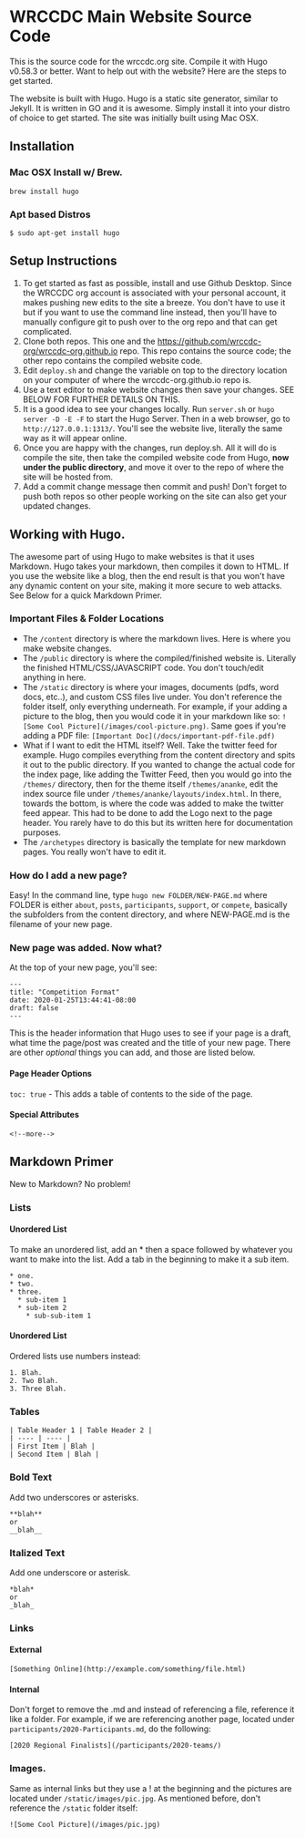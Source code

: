 # WRCCDC Main Website Source Code
This is the source code for the wrccdc.org site. Compile it with Hugo v0.58.3 or better. Want to help out with the website? Here are the steps to get started.

The website is built with Hugo. Hugo is a static site generator, similar to Jekyll. It is written in GO and it is awesome. Simply install it into your distro of choice to get started. The site was initially built using Mac OSX.

## Installation
### Mac OSX Install w/ Brew.
`brew install hugo`

### Apt based Distros
`$ sudo apt-get install hugo`

## Setup Instructions
1. To get started as fast as possible, install and use Github Desktop. Since the WRCCDC org account is associated with your personal account, it makes pushing new edits to the site a breeze. You don't have to use it but if you want to use the command line instead, then you'll have to manually configure git to push over to the org repo and that can get complicated.
2. Clone both repos. This one and the https://github.com/wrccdc-org/wrccdc-org.github.io repo. This repo contains the source code; the other repo contains the compiled website code.
3. Edit `deploy.sh` and change the variable on top to the directory location on your computer of where the wrccdc-org.github.io repo is.
4. Use a text editor to make website changes then save your changes. SEE BELOW FOR FURTHER DETAILS ON THIS.
5. It is a good idea to see your changes locally. Run `server.sh` or `hugo server -D -E -F` to start the Hugo Server. Then in a web browser, go to `http://127.0.0.1:1313/`. You'll see the website live, literally the same way as it will appear online.
6. Once you are happy with the changes, run deploy.sh. All it will do is compile the site, then take the compiled website code from Hugo, **now under the public directory**, and move it over to the repo of where the site will be hosted from.
7. Add a commit change message then commit and push! Don't forget to push both repos so other people working on the site can also get your updated changes.

## Working with Hugo.
The awesome part of using Hugo to make websites is that it uses Markdown. Hugo takes your markdown, then compiles it down to HTML. If you use the website like a blog, then the end result is that you won't have any dynamic content on your site, making it more secure to web attacks. See Below for a quick Markdown Primer.

### Important Files & Folder Locations
* The `/content` directory is where the markdown lives. Here is where you make website changes.
* The `/public` directory is where the compiled/finished website is. Literally the finished HTML/CSS/JAVASCRIPT code. You don't touch/edit anything in here.
* The `/static` directory is where your images, documents (pdfs, word docs, etc..), and custom CSS files live under. You don't reference the folder itself, only everything underneath. For example, if your adding a picture to the blog, then you would code it in your markdown like so: `![Some Cool Picture](/images/cool-picture.png)`. Same goes if you're adding a PDF file: `[Important Doc](/docs/important-pdf-file.pdf)`
* What if I want to edit the HTML itself? Well. Take the twitter feed for example. Hugo compiles everything from the content directory and spits it out to the public directory. If you wanted to change the actual code for the index page, like adding the Twitter Feed, then you would go into the `/themes/` directory, then for the theme itself `/themes/ananke`, edit the index source file under `/themes/ananke/layouts/index.html`. In there, towards the bottom, is where the code was added to make the twitter feed appear. This had to be done to add the Logo next to the page header. You rarely have to do this but its written here for documentation purposes.
* The `/archetypes` directory is basically the template for new markdown pages. You really won't have to edit it.

### How do I add a new page?
Easy! In the command line, type `hugo new FOLDER/NEW-PAGE.md` where FOLDER is either `about`, `posts`, `participants`, `support`, or `compete`, basically the subfolders from the content directory, and where NEW-PAGE.md is the filename of your new page.

### New page was added. Now what?
At the top of your new page, you'll see:
```
---
title: "Competition Format"
date: 2020-01-25T13:44:41-08:00
draft: false
---
```
This is the header information that Hugo uses to see if your page is a draft, what time the page/post was created and the title of your new page. There are other *optional* things you can add, and those are listed below.

#### Page Header Options
`toc: true` - This adds a table of contents to the side of the page.

#### Special Attributes

```<!--more-->```


## Markdown Primer
New to Markdown? No problem!
### Lists
#### Unordered List
To make an unordered list, add an * then a space followed by whatever you want to make into the list. Add a tab in the beginning to make it a sub item.
```
* one.
* two.
* three.
  * sub-item 1
  * sub-item 2
    * sub-sub-item 1

```
#### Unordered List
Ordered lists use numbers instead:
```
1. Blah.
2. Two Blah.
3. Three Blah.
```
### Tables
```
| Table Header 1 | Table Header 2 |
| ---- | ---- |
| First Item | Blah |
| Second Item | Blah |
```
### Bold Text
Add two underscores or asterisks.
```
**blah**
or
__blah__
```
### Italized Text
Add one underscore or asterisk.
```
*blah*
or
_blah_
```
### Links
#### External
```
[Something Online](http://example.com/something/file.html)
```
#### Internal
Don't forget to remove the .md and instead of referencing a file, reference it like a folder.
For example, if we are referencing another page, located under `participants/2020-Participants.md`, do the following:
```
[2020 Regional Finalists](/participants/2020-teams/)
```
### Images.
Same as internal links but they use a ! at the beginning and the pictures are located under `/static/images/pic.jpg`. As mentioned before, don't reference the `/static` folder itself:
```
![Some Cool Picture](/images/pic.jpg)
```
